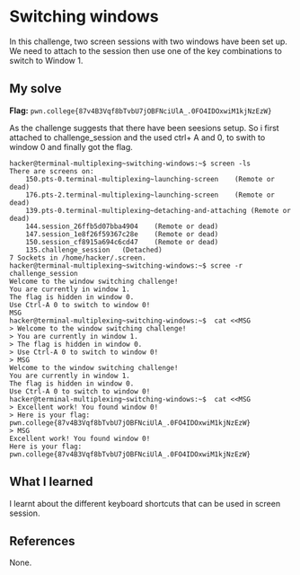 # Switching windows

In this challenge, two screen sessions with two windows have been set up. We need to attach to the session then use one 
of the key combinations to switch to Window 1.

## My solve
**Flag:** `pwn.college{87v4B3Vqf8bTvbU7jOBFNciUlA_.0FO4IDOxwiM1kjNzEzW}`

As the challenge suggests that there have been seesions setup. So i first attached to challenge_session and the used ctrl+ A and 
0, to swith to window 0 and finally got the flag.

```
hacker@terminal-multiplexing~switching-windows:~$ screen -ls
There are screens on:
	150.pts-0.terminal-multiplexing~launching-screen	(Remote or dead)
	176.pts-2.terminal-multiplexing~launching-screen	(Remote or dead)
	139.pts-0.terminal-multiplexing~detaching-and-attaching	(Remote or dead)
	144.session_26ffb5d07bba4904	(Remote or dead)
	147.session_1e8f26f59367c28e	(Remote or dead)
	150.session_cf8915a694c6cd47	(Remote or dead)
	135.challenge_session	(Detached)
7 Sockets in /home/hacker/.screen.
hacker@terminal-multiplexing~switching-windows:~$ scree -r challenge_session
Welcome to the window switching challenge!
You are currently in window 1.
The flag is hidden in window 0.
Use Ctrl-A 0 to switch to window 0!
MSG
hacker@terminal-multiplexing~switching-windows:~$  cat <<MSG
> Welcome to the window switching challenge!
> You are currently in window 1.
> The flag is hidden in window 0.
> Use Ctrl-A 0 to switch to window 0!
> MSG
Welcome to the window switching challenge!
You are currently in window 1.
The flag is hidden in window 0.
Use Ctrl-A 0 to switch to window 0!
hacker@terminal-multiplexing~switching-windows:~$  cat <<MSG
> Excellent work! You found window 0!
> Here is your flag: pwn.college{87v4B3Vqf8bTvbU7jOBFNciUlA_.0FO4IDOxwiM1kjNzEzW}
> MSG
Excellent work! You found window 0!
Here is your flag: pwn.college{87v4B3Vqf8bTvbU7jOBFNciUlA_.0FO4IDOxwiM1kjNzEzW}
```

## What I learned

I learnt about the different keyboard shortcuts that can be used in screen session.

## References 
None.
